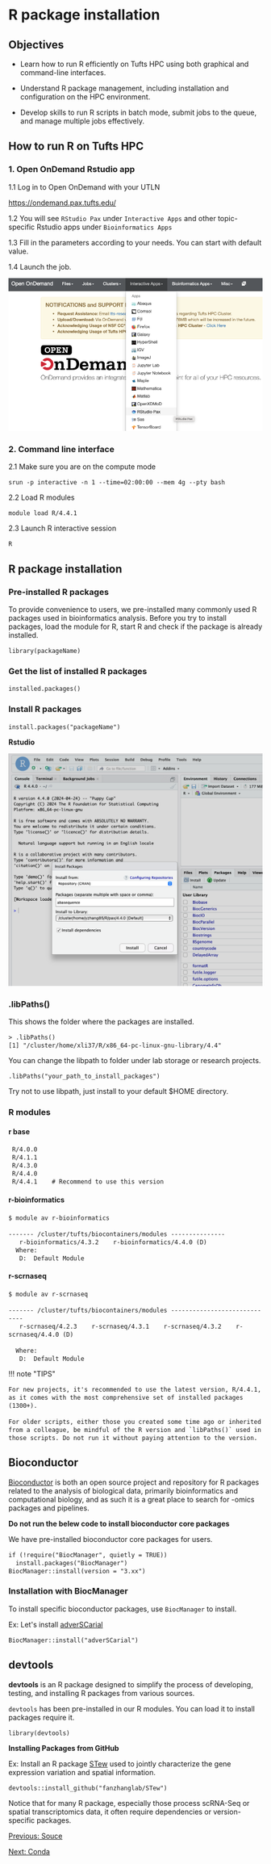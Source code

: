 # R package installation



## Objectives

* Learn how to run R efficiently on Tufts HPC using both graphical and command-line interfaces.

* Understand R package management, including installation and configuration on the HPC environment.

* Develop skills to run R scripts in batch mode, submit jobs to the queue, and manage multiple jobs effectively.

## How to run R on Tufts HPC

### 1. Open OnDemand Rstudio app

 1.1 Log in to Open OnDemand with your UTLN

https://ondemand.pax.tufts.edu/

1.2 You will see `RStudio Pax` under `Interactive Apps` and other topic-specific Rstudio apps under `Bioinformatics Apps`

1.3 Fill in the parameters according to your needs. You can start with default value. 

1.4 Launch the job.  



![openondemand](images/ondemand_app.png)

### 2. Command line interface 

2.1 Make sure you are on the compute mode

```
srun -p interactive -n 1 --time=02:00:00 --mem 4g --pty bash
```

2.2 Load R modules

```
module load R/4.4.1
```

2.3 Launch R interactive session

```
R
```



## R package installation

### Pre-installed R packages

To provide convenience to users, we pre-installed many commonly used R packages used in bioinformatics analysis. Before you try to install packages, load the module for R, start R and check if the package is already installed. 

```
library(packageName)
```

### Get the list of installed R packages

```
installed.packages()
```

### Install R packages

```
install.packages("packageName")
```

**Rstudio** 

![rstudio_install](images/rstudio_install.png)

### .libPaths()

This shows the folder where the packages are installed. 

```
> .libPaths()
[1] "/cluster/home/xli37/R/x86_64-pc-linux-gnu-library/4.4"
```



You can change the libpath to folder under lab storage or research projects. 

```
.libPaths("your_path_to_install_packages")
```

Try not to use libpath, just install to your default $HOME directory. 

### R modules 

#### r base

```
 R/4.0.0 
 R/4.1.1 
 R/4.3.0 
 R/4.4.0
 R/4.4.1    # Recommend to use this version
```

#### r-bioinformatics

```
$ module av r-bioinformatics

------- /cluster/tufts/biocontainers/modules ---------------
   r-bioinformatics/4.3.2    r-bioinformatics/4.4.0 (D)
  Where:
   D:  Default Module
```

#### r-scrnaseq

```
$ module av r-scrnaseq

------- /cluster/tufts/biocontainers/modules -----------------------------
   r-scrnaseq/4.2.3    r-scrnaseq/4.3.1    r-scrnaseq/4.3.2    r-scrnaseq/4.4.0 (D)

  Where:
   D:  Default Module
```



!!! note "TIPS"

    For new projects, it's recommended to use the latest version, R/4.4.1, as it comes with the most comprehensive set of installed packages (1300+).
    
    For older scripts, either those you created some time ago or inherited from a colleague, be mindful of the R version and `libPaths()` used in those scripts. Do not run it without paying attention to the version. 



## Bioconductor

[Bioconductor](https://bioconductor.org/) is both an open source project and repository for R packages related to the analysis of biological data, primarily bioinformatics and computational biology, and as such it is a great place to search for -omics packages and pipelines. 

**Do not run the belew code to install bioconductor core packages**

We have pre-installed bioconductor core packages for users. 

```
if (!require("BiocManager", quietly = TRUE))
  install.packages("BiocManager")
BiocManager::install(version = "3.xx")
```

### Installation with BiocManager

To install specific bioconductor packages, use `BiocManager` to install. 

Ex: Let's install [adverSCarial](https://www.bioconductor.org/packages/release/bioc/html/adverSCarial.html) 

```
BiocManager::install("adverSCarial")
```



## devtools

**devtools** is an R package designed to simplify the process of developing, testing, and installing R packages from various sources.

`devtools` has been pre-installed in our R modules. You can load it to install packages require it. 

```
library(devtools)
```

**Installing Packages from GitHub** 

Ex: Install an R package [STew](https://github.com/fanzhanglab/STew) used to jointly characterize the gene expression variation and spatial information.

```
devtools::install_github("fanzhanglab/STew")
```

Notice that for many R package, especially those process scRNA-Seq or spatial transcriptomics data, it often require dependencies or version-specific packages. 

[Previous: Souce](01_source.md)

[Next: Conda](03_conda.md)

